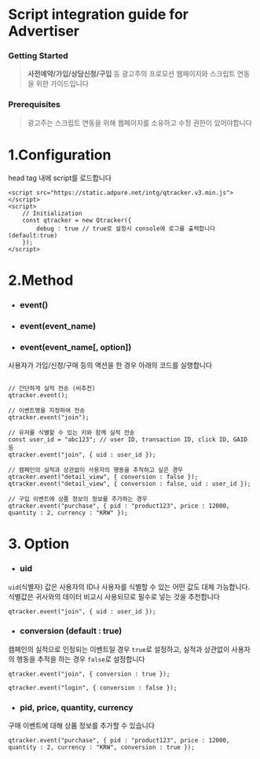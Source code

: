 # Script integration guide for Advertiser

### Getting Started

> **사전예약/가입/상담신청/구입** 등 광고주의 프로모션 웹페이지와 스크립트 연동을 위한 가이드입니다 


### Prerequisites

> 광고주는 스크립트 연동을 위해 웹페이지를 소유하고 수정 권한이 있어야합니다

# 1.Configuration

head tag 내에 script를 로드합니다


```
<script src="https://static.adpure.net/intg/qtracker.v3.min.js"></script>
<script>
    // Initialization
    const qtracker = new Qtracker({
        debug : true // true로 설정시 console에 로그를 출력합니다 (default:true)
    });
</script>
```


# 2.Method

- ### event()
- ### event(event_name)
- ### event(event_name[, option])

사용자가 가입/신청/구매 등의 액션을 한 경우 아래의 코드를 실행합니다 

```

// 간단하게 실적 전송 (비추천)
qtracker.event();

// 이벤트명을 지정하여 전송
qtracker.event("join");

// 유저를 식별할 수 있는 키와 함께 실적 전송
const user_id = "abc123"; // user ID, transaction ID, click ID, GAID 등 
qtracker.event("join", { uid : user_id });

// 캠페인의 실적과 상관없이 사용자의 행동을 추적하고 싶은 경우
qtracker.event("detail_view", { conversion : false });
qtracker.event("detail_view", { conversion : false, uid : user_id });

// 구입 이벤트에 상품 정보의 정보를 추가하는 경우
qtracker.event("purchase", { pid : "product123", price : 12000, quantity : 2, currency : "KRW" });

```

# 3. Option

- ### uid

`uid`(식별자) 값은 사용자의 ID나 사용자를 식별할 수 있는 어떤 값도 대체 가능합니다. 식별값은 귀사와의 데이터 비교시 사용되므로 필수로 넣는 것을 추천합니다
```
qtracker.event("join", { uid : user_id });
```


- ### conversion (default : true)

캠페인의 실적으로 인정되는 이벤트일 경우 `true`로 설정하고, 실적과 상관없이 사용자의 행동을 추적을 하는 경우 `false`로 설정합니다
```
qtracker.event("join", { conversion : true });

qtracker.event("login", { conversion : false });
```

- ### pid, price, quantity, currency

구매 이벤트에 대해 상품 정보를 추가할 수 있습니다
```
qtracker.event("purchase", { pid : "product123", price : 12000, quantity : 2, currency : "KRW", conversion : true });
```

